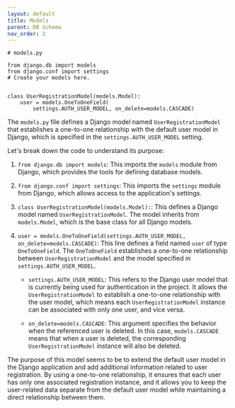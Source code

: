 ```yaml
---
layout: default
title: Models
parent: DB Schema
nav_order: 2
---
```


```
# models.py

from django.db import models
from django.conf import settings
# Create your models here.


class UserRegistrationModel(models.Model):
    user = models.OneToOneField(
        settings.AUTH_USER_MODEL, on_delete=models.CASCADE)
```

The `models.py` file defines a Django model named `UserRegistrationModel` that establishes a one-to-one relationship with the default user model in Django, which is specified in the `settings.AUTH_USER_MODEL` setting.

Let's break down the code to understand its purpose:

1. `from django.db import models`: This imports the `models` module from Django, which provides the tools for defining database models.

2. `from django.conf import settings`: This imports the `settings` module from Django, which allows access to the application's settings.

3. `class UserRegistrationModel(models.Model):`: This defines a Django model named `UserRegistrationModel`. The model inherits from `models.Model`, which is the base class for all Django models.

4. `user = models.OneToOneField(settings.AUTH_USER_MODEL, on_delete=models.CASCADE)`: This line defines a field named `user` of type `OneToOneField`. The `OneToOneField` establishes a one-to-one relationship between `UserRegistrationModel` and the model specified in `settings.AUTH_USER_MODEL`.

   - `settings.AUTH_USER_MODEL`: This refers to the Django user model that is currently being used for authentication in the project. It allows the `UserRegistrationModel` to establish a one-to-one relationship with the user model, which means each `UserRegistrationModel` instance can be associated with only one user, and vice versa.

   - `on_delete=models.CASCADE`: This argument specifies the behavior when the referenced user is deleted. In this case, `models.CASCADE` means that when a user is deleted, the corresponding `UserRegistrationModel` instance will also be deleted.

The purpose of this model seems to be to extend the default user model in the Django application and add additional information related to user registration. By using a one-to-one relationship, it ensures that each user has only one associated registration instance, and it allows you to keep the user-related data separate from the default user model while maintaining a direct relationship between them.